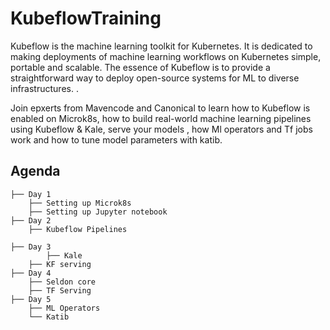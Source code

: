 # KubeflowTraining


Kubeflow is the machine learning toolkit for Kubernetes. It is dedicated to making deployments of machine learning workflows on 
Kubernetes simple, portable and scalable. The essence of Kubeflow is to provide a straightforward way to deploy open-source 
systems for ML to diverse infrastructures. .

Join epxerts from Mavencode and Canonical to learn how to Kubeflow is enabled on Microk8s, how to build real-world machine learning pipelines 
using Kubeflow & Kale, serve your models , how Ml operators and Tf jobs work and how to tune model parameters with katib. 



## Agenda

    ├── Day 1
		├── Setting up Microk8s
		├── Setting up Jupyter notebook		
    ├── Day 2      
		├── Kubeflow Pipelines     
		
    ├── Day 3
    		├── Kale
		├── KF serving
    ├── Day 4
		├── Seldon core
		├── TF Serving
    ├── Day 5
		├── ML Operators                
		└── Katib

